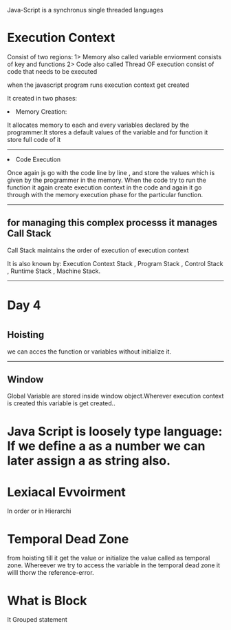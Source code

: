 <p>Java-Script is a synchronus single threaded languages</p>

<h1>Execution Context </h1>
<p>Consist of two regions: 1> Memory also called variable enviorment consists of key and functions
2> Code also called Thread OF execution  consist of code that needs to be executed</p>
<p>when the javascript program runs execution context get created</p>
<p>It created in two phases:
  <ui>
  <li>Memory Creation:</li>
  <p>It allocates memory to each and every variables  declared by the programmer.It stores a default values of the variable and for function it store full code of it</p>
  <hr>
  <li>Code Execution</li>
  <p>Once again js go with the code line by line , and store the values which is given by the programmer in the memory. When the code try to run the function it again create execution context in the code and again it go through with the memory execution phase for the particular function.</p>
  </ui>

  <hr>

  <h2>for managing this complex processs it manages Call Stack</h2>

  <p>Call Stack maintains the order of execution of execution context </p>
  <p>It is also known by: Execution Context Stack , Program Stack , Control Stack , Runtime Stack , Machine Stack. </p>

  <hr/>
<h1>Day 4<h1>
<h2>Hoisting</h2>
<p> we can acces the function or variables without initialize it. </p>


<hr/>

<h2>Window</h2>
<p>Global Variable  are stored inside window object.Wherever execution context is created this variable is get created..
</p>


<h1>Java Script is loosely type language: If we define a as a number we can later assign a as string also. </h1>

<h1>Lexiacal Evvoirment</h1>
<p>In order or in Hierarchi</p>


<h1>Temporal Dead Zone</h1>
<p>from hoisting till it get the value or initialize the value called as temporal zone. Whereever we try to access the variable in the temporal dead zone it willl thorw the reference-error. </p>


<h1>What is Block</h1>
<p>It Grouped statement</p>





